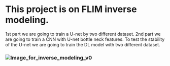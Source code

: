 # This project is on FLIM inverse modeling.
 1st part we are going to train a U-net by two different dataset.
 2nd part we are going to train a CNN with U-net bottle neck features.
 To test the stability of the U-net we are going to train the DL model with two different dataset.





### ![Image_for_inverse_modeling_v0](https://github.com/Mou06/FLIM/assets/69230384/cd415a74-f75b-4c0e-bdc7-bfcd8a3e223a)
